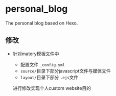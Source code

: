 # personal_blog

The personal blog based on Hexo.


## 修改

* 针对matery模板文件中

  * 配置文件 `_config.yml`
  * `source/`目录下部分javascript文件与媒体文件
  * `layout/`目录下部分 `.ejs`文件

  进行修改实现个人custom website目的
